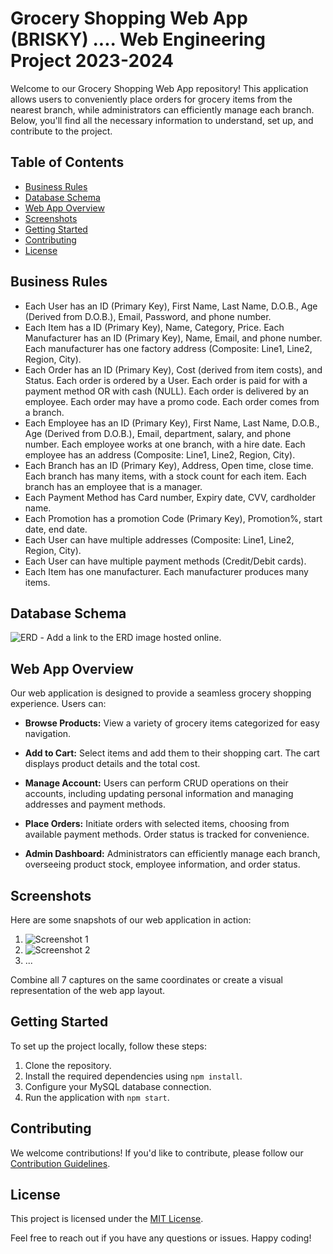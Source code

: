 # Grocery Shopping Web App (BRISKY) .... Web Engineering Project 2023-2024

Welcome to our Grocery Shopping Web App repository! This application allows users to conveniently place orders for grocery items from the nearest branch, while administrators can efficiently manage each branch. Below, you'll find all the necessary information to understand, set up, and contribute to the project.

## Table of Contents

- [Business Rules](#business-rules)
- [Database Schema](#database-schema)
- [Web App Overview](#web-app-overview)
- [Screenshots](#screenshots)
- [Getting Started](#getting-started)
- [Contributing](#contributing)
- [License](#license)

## Business Rules

- Each User has an ID (Primary Key), First Name, Last Name, D.O.B., Age (Derived from D.O.B.), Email, Password, and phone number.
- Each Item has a ID (Primary Key), Name, Category, Price. Each Manufacturer has an ID (Primary Key), Name, Email, and phone number. Each manufacturer has one factory address (Composite: Line1, Line2, Region, City).
- Each Order has an ID (Primary Key), Cost (derived from item costs), and Status. Each order is ordered by a User. Each order is paid for with a payment method OR with cash (NULL). Each order is delivered by an employee. Each order may have a promo code. Each order comes from a branch.
- Each Employee has an ID (Primary Key), First Name, Last Name, D.O.B., Age (Derived from D.O.B.), Email, department, salary, and phone number. Each employee works at one branch, with a hire date. Each employee has an address (Composite: Line1, Line2, Region, City).
- Each Branch has an ID (Primary Key), Address, Open time, close time. Each branch has many items, with a stock count for each item. Each branch has an employee that is a manager.
- Each Payment Method has Card number, Expiry date, CVV, cardholder name.
- Each Promotion has a promotion Code (Primary Key), Promotion%, start date, end date.
- Each User can have multiple addresses (Composite: Line1, Line2, Region, City).
- Each User can have multiple payment methods (Credit/Debit cards).
- Each Item has one manufacturer. Each manufacturer produces many items.

## Database Schema

![ERD](link_to_erd_image) - Add a link to the ERD image hosted online.

## Web App Overview

Our web application is designed to provide a seamless grocery shopping experience. Users can:

- **Browse Products:** View a variety of grocery items categorized for easy navigation.

- **Add to Cart:** Select items and add them to their shopping cart. The cart displays product details and the total cost.

- **Manage Account:** Users can perform CRUD operations on their accounts, including updating personal information and managing addresses and payment methods.

- **Place Orders:** Initiate orders with selected items, choosing from available payment methods. Order status is tracked for convenience.

- **Admin Dashboard:** Administrators can efficiently manage each branch, overseeing product stock, employee information, and order status.

## Screenshots

Here are some snapshots of our web application in action:

1. ![Screenshot 1](link_to_screenshot_1)
2. ![Screenshot 2](link_to_screenshot_2)
3. ...

Combine all 7 captures on the same coordinates or create a visual representation of the web app layout.

## Getting Started

To set up the project locally, follow these steps:

1. Clone the repository.
2. Install the required dependencies using `npm install`.
3. Configure your MySQL database connection.
4. Run the application with `npm start`.

## Contributing

We welcome contributions! If you'd like to contribute, please follow our [Contribution Guidelines](link_to_contributing_guidelines).

## License

This project is licensed under the [MIT License](link_to_license).

Feel free to reach out if you have any questions or issues. Happy coding!
